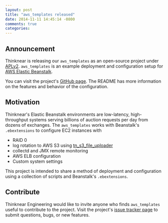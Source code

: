 ```yaml
---
layout: post
title: "aws_templates released"
date: 2014-11-11 14:45:14 -0800
comments: true
categories: 
---
```


## Announcement
Thinknear is releasing our `aws_templates` as an open-source project under [APLv2](http://www.apache.org/licenses/LICENSE-2.0.html).
`aws_templates` is an example deployment and configuration setup for [AWS Elastic Beanstalk](http://aws.amazon.com/elasticbeanstalk/).

You can visit the project's [GitHub page](https://github.com/ThinkNear/aws_templates). The README has more information on the features and behavior of the configuration.

## Motivation
Thinknear's Elastic Beanstalk environments are low-latency, high-throughput systems serving billions of auction requests per day from dozens of exchanges.
The `aws_templates` works with Beanstalk's `.ebextensions` to configure EC2 instances with
* RAID 0 
* log rotation to AWS S3 using [tn_s3_file_uploader](https://github.com/ThinkNear/tn_s3_file_uploader)
* collectd and JMX remote monitoring
* AWS ELB configuration
* Custom system settings

This project is intended to share a method of deployment and configuration using a collection of scripts and Beanstalk's `.ebextensions`. 

## Contribute
Thinknear Engineering would like to invite anyone who finds `aws_templates` useful to contribute to the project. Visit the project's [issue tracker page](https://github.com/ThinkNear/aws_templates/issues) to submit questions, bugs, or new features.